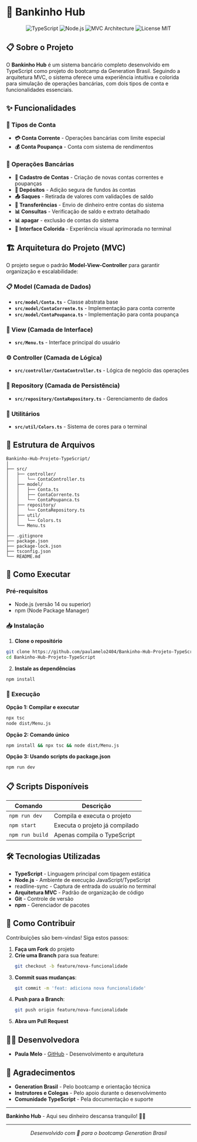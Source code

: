 # 🏦 Bankinho Hub

<p align="center">
  <img src="https://img.shields.io/badge/TypeScript-3178C6?style=for-the-badge&logo=typescript&logoColor=white" alt="TypeScript">
  <img src="https://img.shields.io/badge/Node.js-339933?style=for-the-badge&logo=nodedotjs&logoColor=white" alt="Node.js">
  <img src="https://img.shields.io/badge/Architecture-MVC-blue?style=for-the-badge" alt="MVC Architecture">
  <img src="https://img.shields.io/badge/License-MIT-green?style=for-the-badge" alt="License MIT">
</p>

## 📋 Sobre o Projeto

O **Bankinho Hub** é um sistema bancário completo desenvolvido em TypeScript como projeto do bootcamp da Generation Brasil. Seguindo a arquitetura MVC, o sistema oferece uma experiência intuitiva e colorida para simulação de operações bancárias, com dois tipos de conta e funcionalidades essenciais.

## ✨ Funcionalidades

### 🏦 Tipos de Conta
- **💳 Conta Corrente** - Operações bancárias com limite especial
- **💰 Conta Poupança** - Conta com sistema de rendimentos

### 🔄 Operações Bancárias
- **👤 Cadastro de Contas** - Criação de novas contas correntes e poupanças
- **💸 Depósitos** - Adição segura de fundos às contas
- **📤 Saques** - Retirada de valores com validações de saldo
- **🔄 Transferências** - Envio de dinheiro entre contas do sistema
- **📊 Consultas** - Verificação de saldo e extrato detalhado
- **📊 apagar** - exclusão de contas do sistema
- **🎨 Interface Colorida** - Experiência visual aprimorada no terminal

## 🏗️ Arquitetura do Projeto (MVC)

O projeto segue o padrão **Model-View-Controller** para garantir organização e escalabilidade:

### 📋 Model (Camada de Dados)
- **`src/model/Conta.ts`** - Classe abstrata base
- **`src/model/ContaCorrente.ts`** - Implementação para conta corrente
- **`src/model/ContaPoupanca.ts`** - Implementação para conta poupança

### 🎨 View (Camada de Interface)
- **`src/Menu.ts`** - Interface principal do usuário

### ⚙️ Controller (Camada de Lógica)
- **`src/controller/ContaController.ts`** - Lógica de negócio das operações

### 💾 Repository (Camada de Persistência)
- **`src/repository/ContaRepository.ts`** - Gerenciamento de dados

### 🎯 Utilitários
- **`src/util/Colors.ts`** - Sistema de cores para o terminal

## 📁 Estrutura de Arquivos

```
Bankinho-Hub-Projeto-TypeScript/
│
├── src/
│   ├── controller/
│   │   └── ContaController.ts
│   ├── model/
│   │   ├── Conta.ts
│   │   ├── ContaCorrente.ts
│   │   └── ContaPoupanca.ts
│   ├── repository/
│   │   └── ContaRepository.ts
│   ├── util/
│   │   └── Colors.ts
│   └── Menu.ts
│
├── .gitignore
├── package.json
├── package-lock.json
├── tsconfig.json
└── README.md
```

## 🚀 Como Executar

### Pré-requisitos
- Node.js (versão 14 ou superior)
- npm (Node Package Manager)

### 📥 Instalação

1. **Clone o repositório**
```bash
git clone https://github.com/paulamelo2404/Bankinho-Hub-Projeto-TypeScript.git
cd Bankinho-Hub-Projeto-TypeScript
```

2. **Instale as dependências**
```bash
npm install
```

### 🎯 Execução

**Opção 1: Compilar e executar**
```bash
npx tsc
node dist/Menu.js
```

**Opção 2: Comando único**
```bash
npm install && npx tsc && node dist/Menu.js
```

**Opção 3: Usando scripts do package.json**
```bash
npm run dev
```

## 📋 Scripts Disponíveis

| Comando | Descrição |
|---------|-----------|
| `npm run dev` | Compila e executa o projeto |
| `npm start` | Executa o projeto já compilado |
| `npm run build` | Apenas compila o TypeScript |

## 🛠️ Tecnologias Utilizadas

- **TypeScript** - Linguagem principal com tipagem estática
- **Node.js** - Ambiente de execução JavaScript/TypeScript
- readline-sync - Captura de entrada do usuário no terminal
- **Arquitetura MVC** - Padrão de organização de código
- **Git** - Controle de versão
- **npm** - Gerenciador de pacotes

## 👥 Como Contribuir

Contribuições são bem-vindas! Siga estos passos:

1. **Faça um Fork** do projeto
2. **Crie uma Branch** para sua feature:
   ```bash
   git checkout -b feature/nova-funcionalidade
   ```
3. **Commit suas mudanças**:
   ```bash
   git commit -m 'feat: adiciona nova funcionalidade'
   ```
4. **Push para a Branch**:
   ```bash
   git push origin feature/nova-funcionalidade
   ```
5. **Abra um Pull Request**

## 👨‍💻 Desenvolvedora

- **Paula Melo** - [GitHub](https://github.com/paulamelo2404) - Desenvolvimento e arquitetura

## 🙏 Agradecimentos

- **Generation Brasil** - Pelo bootcamp e orientação técnica
- **Instrutores e Colegas** - Pelo apoio durante o desenvolvimento
- **Comunidade TypeScript** - Pela documentação e suporte

---

**Bankinho Hub** - Aqui seu dinheiro descansa tranquilo! 💙🚀

---

<div align="center">

*Desenvolvido com 💙 para o bootcamp Generation Brasil*

</div>
